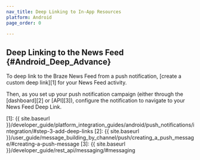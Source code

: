 ```yaml
---
nav_title: Deep Linking to In-App Resources
platform: Android
page_order: 0

---
```

## Deep Linking to the News Feed {#Android_Deep_Advance}

To deep link to the Braze News Feed from a push notification, [create a custom deep link][1] for your News Feed activity.

Then, as you set up your push notification campaign (either through the [dashboard][2] or [API][3]), configure the notification to navigate to your News Feed Deep Link.

[1]: {{ site.baseurl }}/developer_guide/platform_integration_guides/android/push_notifications/integration/#step-3-add-deep-links
[2]: {{ site.baseurl }}/user_guide/message_building_by_channel/push/creating_a_push_message/#creating-a-push-message
[3]: {{ site.baseurl }}/developer_guide/rest_api/messaging/#messaging
